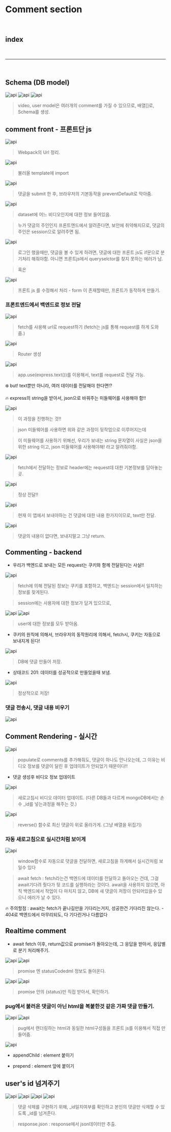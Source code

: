 # Comment section

<br>

## index

<br>



---

<br>




## Schema (DB model)

![api](/Image/Express/a1.png)
![api](/Image/Express/a2.png)
![api](/Image/Express/a3.png)

> video, user model은 여러개의 comment를 가질 수 있으므로, 배열[]로, Schema를 생성.



## comment front - 프론트단 js

![api](/Image/Express/a4.png)

> Webpack의 Url 정리.

![api](/Image/Express/a5.png)

> 불러올 template에 import

![api](/Image/Express/a6.png)

> 댓글을 submit 한 후, 브라우저의 기본동작을 preventDefault로 막아줌.

![api](/Image/Express/a7.png)


> dataset에 어느 비디오인지에 대한 정보 들어있음.

> 누가 댓글의 주인인지 프론트엔드에서 알려준다면, 보안에 취약해지므로, 댓글의 주인은 session으로 알려주면 됨.

![api](/Image/Express/a8.png)

> 로그인 했을때만, 댓글을 볼 수 있게 하려면, 댓글에 대한 프론트 js도 if문으로 분기처리 해줘야함. 아니면 프론트js에서 queryselctor를 찾지 못하는 에러가 남.


> 혹은

![api](/Image/Express/a10.png) 

> 프론트 js 를 수정해서 처리 - form 이 존재할때만, 프론트가 동작하게 만들기.

### 프론트엔드에서 백엔드로 정보 전달 

![api](/Image/Express/a9.png) 

> fetch를 사용해 url로 request하기 (fetch는 js를 통해 request를 하게 도와줌.)

![api](/Image/Express/a12.png)

> Router 생성

![api](/Image/Express/a13.png)

> app.use(express.text())를 이용해서, text를 request로 전달 가능.

❄️ but! text뿐만 아니라, 여러 데이터를 전달해야 한다면!?

🔥 express의 string을 받아서, json으로 바꿔주는 미들웨어를 사용해야 함!!

![api](/Image/Express/a11.png)

> 이 과정을 진행하는 것!!

> json 미들웨어를 사용하면 위와 같은 과정이 뒷작업으로 이루어지는데

> 이 미들웨어를 사용하기 위해선, 우리가 보내는 string 문자열이 사실은 json을 위한 string 이고, json 미들웨어를 사용해야해! 라고 알려줘야함.

![api](/Image/Express/a14.png)

> fetch에서 전달하는 정보로 header에는 request데 대한 기본정보를 담아놓는 곳.

![api](/Image/Express/a15.png)

> 정상 전달!!

![api](/Image/Express/a16.png)

> 현재 이 앱에서 보내야하는 건 댓글에 대한 내용 한가지이므로, text만 전달.

![api](/Image/Express/a17.png)

> 댓글의 내용이 없다면, 보내지말고 그냥 return.

## Commenting - backend

* 우리가 백엔드로 보내는 모든 request는 쿠키와 함께 전달된다는 사실!!

![api](/Image/Express/a18.png)

> fetch에 의해 전달된 정보는 쿠키를 포함하고, 백엔드는 session에서 일치하는 정보를 찾게된다.

> session에는 사용자에 대한 정보가 담겨 있으므로,

![api](/Image/Express/a19.png)
![api](/Image/Express/a20.png)

> user에 대한 정보를 모두 받아옴.

* 쿠키의 원칙에 의해서, 브라우저의 동작원리에 의해서, fetch시, 쿠키는 자동으로 보내지게 된다!

![api](/Image/Express/a22.png)

> DB에 댓글 만들어 저장.

* 상태코드 201: 데이터를 성공적으로 만들었을때 보냄.

![api](/Image/Express/a23.png)

> 정상적으로 저장!


### 댓글 전송시, 댓글 내용 비우기

![api](/Image/Express/a21.png)


## Comment Rendering - 실시간

![api](/Image/Express/a25.png)

> populate로 comments를 추가해줘도, 댓글이 하나도 안나오는데, 그 이유는 비디오 정보를 댓글이 달린 후 업데이트가 안되었기 때문이다!!

* 댓글 생성후 비디오 정보 업데이트

![api](/Image/Express/a26.png)

> 새로고침시 비디오 데이터 업데이트.
(다른 DB들과 다르게 mongoDB에서는 손수 _id를 넣는과정을 해주는 것.)

![api](/Image/Express/a27.png)

> reverse() 함수로 최신 댓글이 위로 올라가게. (그냥 배열을 뒤집기)

### 자동 새로고침으로 실시간처럼 보이게

![api](/Image/Express/a28.png)

> window함수로 자동으로 댓글을 전달하면, 새로고침을 하게해서 실시간처럼 보일수 있다

> await fetch : fetch라는건 백엔드에 데이터를 전달하고 돌아오는 건데, 그걸 await기다려 줫다가 뒷 코드를 실행하라는 것이다.
await을 사용하지 않으면, 아직 백엔드에서 작업이 다 마치지 않고, DB에 새 댓글이 저장이 안되어있을수 있으니 에러가 날 수 있다.

🔥 주의할점 :  await는 fetch가 끝나길만을 기다리는거지, 성공한건 기다리진 않는다. - 404로 백엔드에서 마무리되도, 다 기다린거나 다름없다


## Realtime comment

* await fetch 이후, return값으로 promise가 돌아오는데, 그 응답을 받아서, 응답별로 분기 처리해주기.

![api](/Image/Express/a29.png)
![api](/Image/Express/a30.png)

> promise 엔 statusCodedml 정보도 돌아온다.

![api](/Image/Express/a31.png)
![api](/Image/Express/a32.png)

> promise 안의 {status}만 직접 받아서, 확인하기.

### pug에서 불러온 댓글이 아닌 html을 복붙한것 같은 가짜 댓글 만들기.


![api](/Image/Express/a33.png)
![api](/Image/Express/a34.png)

> pug에서 랜더링하는 html과 동일한 html구성들을 프론트 js를 이용해서 직접 만들어줌.

![api](/Image/Express/a35.png)

* appendChild : element 붙이기

* prepend : element 앞에 붙이기



## user's id 넘겨주기

![api](/Image/Express/a36.png)
![api](/Image/Express/a37.png)
![api](/Image/Express/a38.png)
![api](/Image/Express/a39.png)

> 댓글 삭제를 구현하기 위해, _id일치여부를 확인하고 본인의 댓글만 삭제할 수 있도록 _id를 넘겨준다.

> response.json : response에서 json데이터만 추출.





































